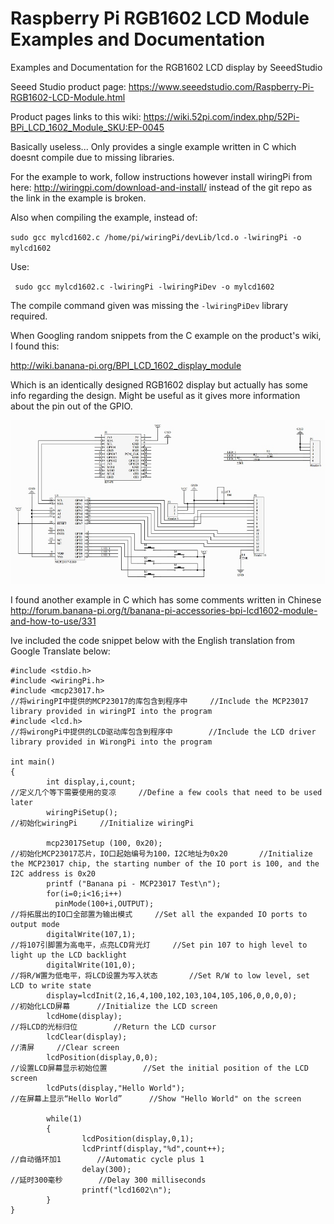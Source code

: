 # Raspberry Pi RGB1602 LCD Module Examples and Documentation

Examples and Documentation for the RGB1602 LCD display by SeeedStudio

Seeed Studio product page: <https://www.seeedstudio.com/Raspberry-Pi-RGB1602-LCD-Module.html>

Product pages links to this wiki: https://wiki.52pi.com/index.php/52Pi-BPi_LCD_1602_Module_SKU:EP-0045 

Basically useless... Only provides a single example written in C which doesnt compile due to missing libraries.

For the example to work, follow instructions however install wiringPi from here: http://wiringpi.com/download-and-install/ instead of the git repo as the link in the example is broken. 

Also when compiling the example, instead of: 

`sudo gcc mylcd1602.c /home/pi/wiringPi/devLib/lcd.o -lwiringPi -o mylcd1602`

Use:

` sudo gcc mylcd1602.c -lwiringPi -lwiringPiDev -o mylcd1602`

The compile command given was missing the `-lwiringPiDev` library required.

When Googling random snippets from the C example on the product's wiki, I found this:

<http://wiki.banana-pi.org/BPI_LCD_1602_display_module>

Which is an identically designed RGB1602 display but actually has some info regarding the design. Might be useful as it gives more information about the pin out of the GPIO.

![GPIO diagram](./images/LCD_SCH.jpg)

I found another example in C which has some comments written in Chinese <http://forum.banana-pi.org/t/banana-pi-accessories-bpi-lcd1602-module-and-how-to-use/331>

Ive included the code snippet below with the English translation from Google Translate below:
```
#include <stdio.h>                                                                        
#include <wiringPi.h>                                                             
#include <mcp23017.h>                                                          //将wiringPI中提供的MCP23017的库包含到程序中     //Include the MCP23017 library provided in wiringPI into the program
#include <lcd.h>                                                               //将wirongPi中提供的LCD驱动库包含到程序中        //Include the LCD driver library provided in WirongPi into the program
 
int main()
{
        int display,i,count;                                                       //定义几个等下需要使用的变凉     //Define a few cools that need to be used later
        wiringPiSetup();                                                           //初始化wiringPi     //Initialize wiringPi

        mcp23017Setup (100, 0x20);                                                 //初始化MCP23017芯片，IO口起始编号为100，I2C地址为0x20       //Initialize the MCP23017 chip, the starting number of the IO port is 100, and the I2C address is 0x20
        printf ("Banana pi - MCP23017 Test\n");
        for(i=0;i<16;i++)
          pinMode(100+i,OUTPUT);                                                   //将拓展出的IO口全部置为输出模式     //Set all the expanded IO ports to output mode
        digitalWrite(107,1);                                                       //将107引脚置为高电平，点亮LCD背光灯     //Set pin 107 to high level to light up the LCD backlight
        digitalWrite(101,0);                                                       //将R/W置为低电平，将LCD设置为写入状态       //Set R/W to low level, set LCD to write state
        display=lcdInit(2,16,4,100,102,103,104,105,106,0,0,0,0);                   //初始化LCD屏幕      //Initialize the LCD screen
        lcdHome(display);                                                          //将LCD的光标归位        //Return the LCD cursor
        lcdClear(display);                                                               //清屏     //Clear screen
        lcdPosition(display,0,0);                                                  //设置LCD屏幕显示初始位置        //Set the initial position of the LCD screen
        lcdPuts(display,"Hello World");                                            //在屏幕上显示“Hello World”      //Show "Hello World" on the screen

        while(1)
        {
                lcdPosition(display,0,1);                                                                                              
                lcdPrintf(display,"%d",count++);                                       //自动循环加1        //Automatic cycle plus 1
                delay(300);                                                            //延时300毫秒        //Delay 300 milliseconds
                printf("lcd1602\n");
        }
}
```
